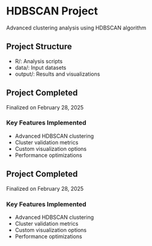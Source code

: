 # HDBSCAN Project
Advanced clustering analysis using HDBSCAN algorithm

## Project Structure
- R/: Analysis scripts
- data/: Input datasets
- output/: Results and visualizations

## Project Completed
Finalized on February 28, 2025

### Key Features Implemented
- Advanced HDBSCAN clustering
- Cluster validation metrics
- Custom visualization options
- Performance optimizations

## Project Completed
Finalized on February 28, 2025

### Key Features Implemented
- Advanced HDBSCAN clustering
- Cluster validation metrics
- Custom visualization options
- Performance optimizations
